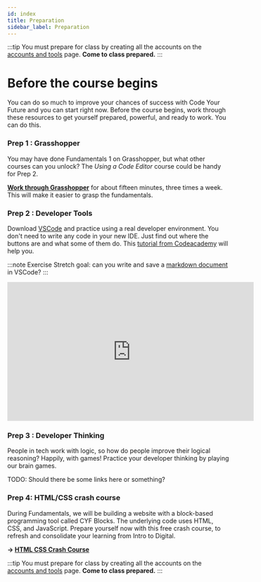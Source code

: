 ```yaml
---
id: index
title: Preparation
sidebar_label: Preparation
---
```


:::tip
You must prepare for class by creating all the accounts on the [accounts and tools](./accounts-and-tools) page. **Come to class prepared.**
:::

# Before the course begins

You can do so much to improve your chances of success with Code Your Future and you can start right now. Before the course begins, work through these resources to get yourself prepared, powerful, and ready to work. You can do this.

### Prep 1 : Grasshopper

You may have done Fundamentals 1 on Grasshopper, but what other courses can you unlock? The _Using a Code Editor_ course could be handy for Prep 2.

**[Work through Grasshopper](https://learn.grasshopper.app/)** for about fifteen minutes, three times a week. This will make it easier to grasp the fundamentals.

### Prep 2 : Developer Tools

Download [VSCode](https://code.visualstudio.com/download) and practice using a real developer environment. You don't need to write any code in your new IDE. Just find out where the buttons are and what some of them do. This [tutorial from Codeacademy](https://www.codecademy.com/article/visual-studio-code) will help you.

:::note Exercise
Stretch goal: can you write and save a [markdown document ](https://www.markdowntutorial.com/)in VSCode?
:::

<iframe width="560" height="315" src="https://www.youtube.com/embed/S320N3sxinE" title="YouTube video player" frameborder="0" allow="accelerometer; autoplay; clipboard-write; encrypted-media; gyroscope; picture-in-picture" allowfullscreen></iframe>

### Prep 3 : Developer Thinking

People in tech work with logic, so how do people improve their logical reasoning? Happily, with games! Practice your developer thinking by playing our brain games.

TODO: Should there be some links here or something?

### Prep 4: HTML/CSS crash course

During Fundamentals, we will be building a website with a block-based programming tool called CYF Blocks. The underlying code uses HTML, CSS, and JavaScript. Prepare yourself now with this free crash course, to refresh and consolidate your learning from Intro to Digital.

**&rarr; [HTML CSS Crash Course](https://scrimba.com/learn/htmlcss)**

:::tip
You must prepare for class by creating all the accounts on the [accounts and tools](./accounts-and-tools) page. **Come to class prepared.**
:::
